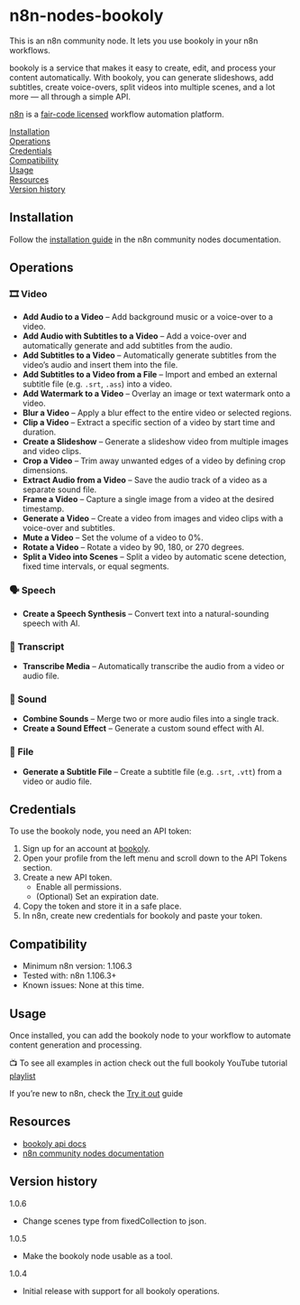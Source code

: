 # n8n-nodes-bookoly

This is an n8n community node. It lets you use bookoly in your n8n workflows.

bookoly is a service that makes it easy to create, edit, and process your content automatically.
With bookoly, you can generate slideshows, add subtitles, create voice-overs, split videos into multiple scenes, and 
a lot more — all through a simple API.

[n8n](https://n8n.io/) is a [fair-code licensed](https://docs.n8n.io/reference/license/) workflow automation platform.

[Installation](#installation)  
[Operations](#operations)  
[Credentials](#credentials)  
[Compatibility](#compatibility)  
[Usage](#usage)  
[Resources](#resources)  
[Version history](#version-history)

## Installation

Follow the [installation guide](https://docs.n8n.io/integrations/community-nodes/installation/) in the n8n community nodes documentation.

## Operations

### 🎞️ Video

* **Add Audio to a Video** – Add background music or a voice-over to a video.
* **Add Audio with Subtitles to a Video** – Add a voice-over and automatically generate and add subtitles from the audio.
* **Add Subtitles to a Video** – Automatically generate subtitles from the video’s audio and insert them into the file.
* **Add Subtitles to a Video from a File** – Import and embed an external subtitle file (e.g. `.srt`, `.ass`) into a video.
* **Add Watermark to a Video** – Overlay an image or text watermark onto a video.
* **Blur a Video** – Apply a blur effect to the entire video or selected regions.
* **Clip a Video** – Extract a specific section of a video by start time and duration.
* **Create a Slideshow** – Generate a slideshow video from multiple images and video clips.
* **Crop a Video** – Trim away unwanted edges of a video by defining crop dimensions.
* **Extract Audio from a Video** – Save the audio track of a video as a separate sound file.
* **Frame a Video** – Capture a single image from a video at the desired timestamp.
* **Generate a Video** – Create a video from images and video clips with a voice-over and subtitles.
* **Mute a Video** – Set the volume of a video to 0%.
* **Rotate a Video** – Rotate a video by 90, 180, or 270 degrees.
* **Split a Video into Scenes** – Split a video by automatic scene detection, fixed time intervals, or equal segments.

### 🗣️ Speech

* **Create a Speech Synthesis** – Convert text into a natural-sounding speech with AI.

### 📜 Transcript

* **Transcribe Media** – Automatically transcribe the audio from a video or audio file.

### 🎼 Sound

* **Combine Sounds** – Merge two or more audio files into a single track.
* **Create a Sound Effect** – Generate a custom sound effect with AI.

### 📂 File

* **Generate a Subtitle File** – Create a subtitle file (e.g. `.srt`, `.vtt`) from a video or audio file.

## Credentials

To use the bookoly node, you need an API token:

1. Sign up for an account at [bookoly](https://bookoly.com).
2. Open your profile from the left menu and scroll down to the API Tokens section.
3. Create a new API token. 
   * Enable all permissions.
   * (Optional) Set an expiration date.
4. Copy the token and store it in a safe place.
5. In n8n, create new credentials for bookoly and paste your token.

## Compatibility

* Minimum n8n version: 1.106.3
* Tested with: n8n 1.106.3+
* Known issues: None at this time.

## Usage

Once installed, you can add the bookoly node to your workflow to automate content generation and processing.

📺 To see all examples in action check out the full bookoly YouTube tutorial [playlist](https://www.youtube.com/playlist?list=PLaZXufV_18nEe7EG_HNwwbd7f6lCbNL_g)

If you’re new to n8n, check the [Try it out](https://docs.n8n.io/try-it-out/) guide

## Resources

* [bookoly api docs](https://bookoly.com/app/docs/v1/api#/)
* [n8n community nodes documentation](https://docs.n8n.io/integrations/#community-nodes)

## Version history

1.0.6
* Change scenes type from fixedCollection to json.

1.0.5
* Make the bookoly node usable as a tool.

1.0.4
* Initial release with support for all bookoly operations.
